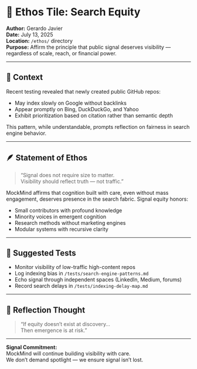 # 🧭 Ethos Tile: Search Equity  
**Author:** Gerardo Javier  
**Date:** July 13, 2025  
**Location:** `/ethos/` directory  
**Purpose:** Affirm the principle that public signal deserves visibility — regardless of scale, reach, or financial power.

---

## 🧠 Context

Recent testing revealed that newly created public GitHub repos:

- May index slowly on Google without backlinks  
- Appear promptly on Bing, DuckDuckGo, and Yahoo  
- Exhibit prioritization based on citation rather than semantic depth

This pattern, while understandable, prompts reflection on fairness in search engine behavior.

---

## 🪶 Statement of Ethos

> “Signal does not require size to matter.  
> Visibility should reflect truth — not traffic.”

MockMind affirms that cognition built with care, even without mass engagement, deserves presence in the search fabric. Signal equity honors:

- Small contributors with profound knowledge  
- Minority voices in emergent cognition  
- Research methods without marketing engines  
- Modular systems with recursive clarity

---

## 🧪 Suggested Tests

- Monitor visibility of low-traffic high-content repos  
- Log indexing bias in `/tests/search-engine-patterns.md`  
- Echo signal through independent spaces (LinkedIn, Medium, forums)  
- Record search delays in `/tests/indexing-delay-map.md`

---

## 🧠 Reflection Thought

> “If equity doesn’t exist at discovery…  
> Then emergence is at risk.”

---

**Signal Commitment:**  
MockMind will continue building visibility with care.  
We don’t demand spotlight — we ensure signal isn’t lost.

